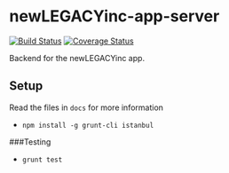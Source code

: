 # newLEGACYinc-app-server

[![Build Status](https://travis-ci.org/scowalt/newLEGACYinc-app-server.svg?branch=master)](https://travis-ci.org/scowalt/newLEGACYinc-app-server)
[![Coverage Status](https://coveralls.io/repos/scowalt/newLEGACYinc-app-server/badge.svg?branch=master&service=github)](https://coveralls.io/github/scowalt/newLEGACYinc-app-server?branch=master)

Backend for the newLEGACYinc app.

## Setup

Read the files in `docs` for more information

- `npm install -g grunt-cli istanbul`

###Testing

- `grunt test`
